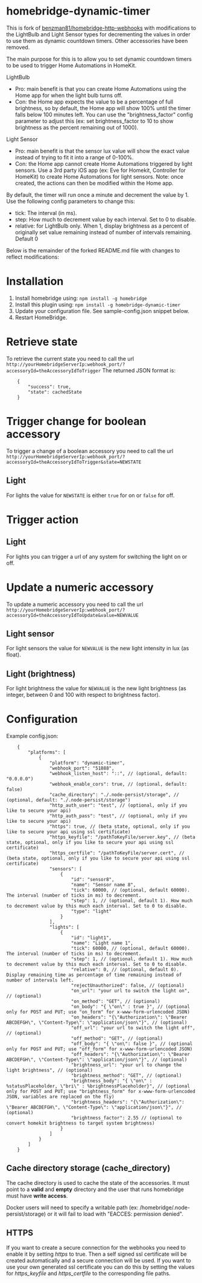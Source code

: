 # homebridge-dynamic-timer

This is fork of [benzman81/homebridge-http-webhooks](https://github.com/benzman81/homebridge-http-webhooks) with modifications to the LightBulb and Light Sensor types for decrementing the values in order to use them as dynamic countdown timers. Other accessories have been removed.

The main purpose for this is to allow you to set dynamic countdown timers to be used to trigger Home Automations in HomeKit.

LightBulb 
- Pro: main benefit is that you can create Home Automations using the Home app for when the light bulb turns off.
- Con: the Home app expects the value to be a percentage of full brightness, so by default, the Home app will show 100% until the timer falls below 100 minutes left. You can use the "brightness_factor" config parameter to adjust this (ex: set brightness_factor to 10 to show brightness as the percent remaining out of 1000).

Light Sensor 
- Pro: main benefit is that the sensor lux value will show the exact value instead of trying to fit it into a range of 0-100%.
- Con: the Home app cannot create Home Automations triggered by light sensors. Use a 3rd party iOS app (ex: Eve for Homekit, Controller for HomeKit) to create Home Automations for light sensors. Note: once created, the actions can then be modified within the Home app.

By default, the timer will run once a minute and decrement the value by 1. Use the following config parameters to change this:

  - tick: The interval (in ms).
  - step: How much to decrement value by each interval. Set to 0 to disable.
  - relative: for LightBulb only. When 1, display brightness as a percent of originally set value remaining instead of number of intervals remaining. Default 0

Below is the remainder of the forked README.md file with changes to reflect modifications:

# Installation
1. Install homebridge using: `npm install -g homebridge`
2. Install this plugin using: `npm install -g homebridge-dynamic-timer`
3. Update your configuration file. See sample-config.json snippet below.
4. Restart HomeBridge.

# Retrieve state
To retrieve the current state you need to call the url `http://yourHomebridgeServerIp:webhook_port/?accessoryId=theAccessoryIdToTrigger`
The returned JSON format is:
```
    {
        "success": true,
        "state": cachedState
    }
```

# Trigger change for boolean accessory
To trigger a change of a boolean accessory you need to call the url `http://yourHomebridgeServerIp:webhook_port/?accessoryId=theAccessoryIdToTrigger&state=NEWSTATE`

## Light
For lights the value for `NEWSTATE` is either `true` for on or `false` for off.

# Trigger action

## Light
For lights you can trigger a url of any system for switching the light on or off.

# Update a numeric accessory
To update a numeric accessory you need to call the url `http://yourHomebridgeServerIp:webhook_port/?accessoryId=theAccessoryIdToUpdate&value=NEWVALUE`

## Light sensor
For light sensors the value for `NEWVALUE` is the new light intensity in lux (as float).

## Light (brightness)
For light brightness the value for `NEWVALUE` is the new light brightness (as integer, between 0 and 100 with respect to brightness factor).

# Configuration
Example config.json:
```
    {
        "platforms": [
            {
                "platform": "dynamic-timer",
                "webhook_port": "51888",
                "webhook_listen_host": "::", // (optional, default: "0.0.0.0")
                "webhook_enable_cors": true, // (optional, default: false)
                "cache_directory": "./.node-persist/storage", // (optional, default: "./.node-persist/storage")
                "http_auth_user": "test", // (optional, only if you like to secure your api)
                "http_auth_pass": "test", // (optional, only if you like to secure your api)
                "https": true, // (beta state, optional, only if you like to secure your api using ssl certificate)
                "https_keyfile": "/pathToKeyFile/server.key", // (beta state, optional, only if you like to secure your api using ssl certificate)
                "https_certfile": "/pathToKeyFile/server.cert", // (beta state, optional, only if you like to secure your api using ssl certificate)
                "sensors": [
                    {
                        "id": "sensor8",
                        "name": "Sensor name 8",
                        "tick": 60000, // (optional, default 60000). The interval (number of ticks in ms) to decrement. 
                        "step": 1, // (optional, default 1). How much to decrement value by this much each interval. Set to 0 to disable.
                        "type": "light"
                    }
                ],
                "lights": [
                    {
                        "id": "light1",
                        "name": "Light name 1",
                        "tick": 60000, // (optional, default 60000). The interval (number of ticks in ms) to decrement. 
                        "step": 1, // (optional, default 1). How much to decrement value by this much each interval. Set to 0 to disable.
                        "relative": 0, // (optional, default 0). Display remaining time as percentage of time remaining instead of number of intervals left.
                        "rejectUnauthorized": false, // (optional)
                        "on_url": "your url to switch the light on", // (optional)
                        "on_method": "GET", // (optional)
                        "on_body": "{ \"on\" : true }", // (optional only for POST and PUT; use "on_form" for x-www-form-urlencoded JSON)
                        "on_headers": "{\"Authorization\": \"Bearer ABCDEFGH\", \"Content-Type\": \"application/json\"}", // (optional)
                        "off_url": "your url to switch the light off", // (optional)
                        "off_method": "GET", // (optional)
                        "off_body": "{ \"on\": false }", // (optional only for POST and PUT; use "off_form" for x-www-form-urlencoded JSON)
                        "off_headers": "{\"Authorization\": \"Bearer ABCDEFGH\", \"Content-Type\": \"application/json\"}", // (optional)
                        "brightness_url": "your url to change the light brightness", // (optional)
                        "brightness_method": "GET", // (optional)
                        "brightness_body": "{ \"on\" : %statusPlaceholder, \"bri\" : %brightnessPlaceholder}", // (optional only for POST and PUT; use "brightness_form" for x-www-form-urlencoded JSON, variables are replaced on the fly)
                        "brightness_headers": "{\"Authorization\": \"Bearer ABCDEFGH\", \"Content-Type\": \"application/json\"}", // (optional)
                        "brightness_factor": 2.55 // (optional to convert homekit brightness to target system brightness)
                    }
                ]
            }
        ]
    }
```

## Cache directory storage (cache_directory)
The cache directory is used to cache the state of the accessories. It must point to a **valid** and **empty** directory and the user that runs homebridge must have **write access**.

Docker users will need to specify a writable path (ex: /homebridge/.node-persist/storage) or it will fail to load with "EACCES: permission denied".

## HTTPS
If you want to create a secure connection for the webhooks you need to enable it by setting *https* to true. Then a self signed
ssl certificate will be created automatically and a secure connection will be used. If you want to use your own generated ssl
certificate you can do this by setting the values for *https_keyfile* and *https_certfile* to the corresponding file paths.
